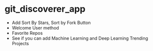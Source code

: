 # git_discoverer_app
 - Add Sort By Stars, Sort by Fork Button 
 - Welcome User method
 - Favorite Repos
 - See if you can add Machine Learning and Deep Learning Trending Projects 
